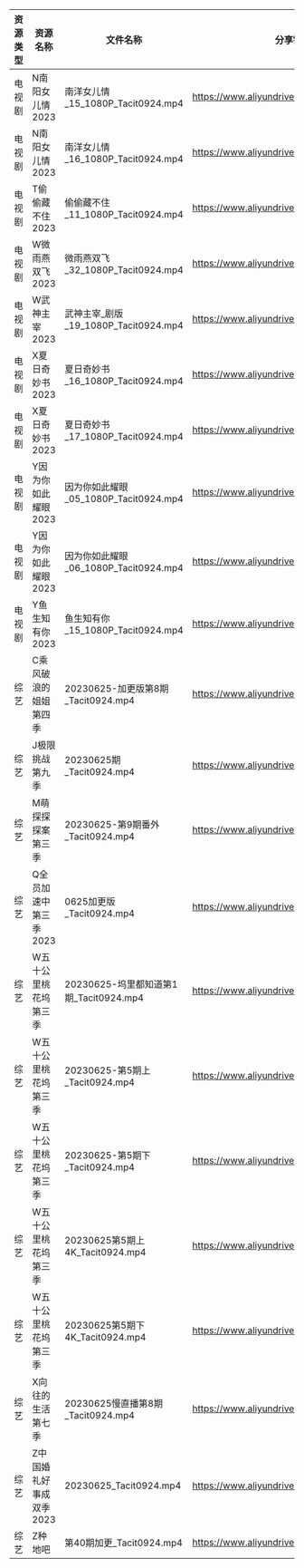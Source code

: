 | 资源类型 | 资源名称           | 文件名称                            | 分享链接                                      | 更新时间       |
| ---- | -------------- | ------------------------------- | ----------------------------------------- | ---------- |
| 电视剧  | N南阳女儿情2023     | 南洋女儿情_15_1080P_Tacit0924.mp4    | https://www.aliyundrive.com/s/XAjYPaTqKTn | 2023-06-26 |
| 电视剧  | N南阳女儿情2023     | 南洋女儿情_16_1080P_Tacit0924.mp4    | https://www.aliyundrive.com/s/XAjYPaTqKTn | 2023-06-26 |
| 电视剧  | T偷偷藏不住2023     | 偷偷藏不住_11_1080P_Tacit0924.mp4    | https://www.aliyundrive.com/s/sB1bYRHhUHf | 2023-06-26 |
| 电视剧  | W微雨燕双飞2023     | 微雨燕双飞_32_1080P_Tacit0924.mp4    | https://www.aliyundrive.com/s/Uvq8Q8wJXgg | 2023-06-26 |
| 电视剧  | W武神主宰2023      | 武神主宰_剧版_19_1080P_Tacit0924.mp4  | https://www.aliyundrive.com/s/ob4cvT33feM | 2023-06-26 |
| 电视剧  | X夏日奇妙书2023     | 夏日奇妙书_16_1080P_Tacit0924.mp4    | https://www.aliyundrive.com/s/x7rCFpAvm6R | 2023-06-26 |
| 电视剧  | X夏日奇妙书2023     | 夏日奇妙书_17_1080P_Tacit0924.mp4    | https://www.aliyundrive.com/s/x7rCFpAvm6R | 2023-06-26 |
| 电视剧  | Y因为你如此耀眼2023   | 因为你如此耀眼_05_1080P_Tacit0924.mp4  | https://www.aliyundrive.com/s/WLdrmG3sqtA | 2023-06-26 |
| 电视剧  | Y因为你如此耀眼2023   | 因为你如此耀眼_06_1080P_Tacit0924.mp4  | https://www.aliyundrive.com/s/WLdrmG3sqtA | 2023-06-26 |
| 电视剧  | Y鱼生知有你2023     | 鱼生知有你_15_1080P_Tacit0924.mp4    | https://www.aliyundrive.com/s/PtcvTV9b9k4 | 2023-06-26 |
| 综艺   | C乘风破浪的姐姐第四季    | 20230625-加更版第8期_Tacit0924.mp4   | https://www.aliyundrive.com/s/PtzrForHMqQ | 2023-06-26 |
| 综艺   | J极限挑战第九季       | 20230625期_Tacit0924.mp4         | https://www.aliyundrive.com/s/bs3kspWT7LF | 2023-06-26 |
| 综艺   | M萌探探探案第三季      | 20230625-第9期番外_Tacit0924.mp4    | https://www.aliyundrive.com/s/S7KWk25DgnD | 2023-06-26 |
| 综艺   | Q全员加速中第三季2023  | 0625加更版_Tacit0924.mp4           | https://www.aliyundrive.com/s/FvT7oNH6GCT | 2023-06-26 |
| 综艺   | W五十公里桃花坞第三季    | 20230625-坞里都知道第1期_Tacit0924.mp4 | https://www.aliyundrive.com/s/UM8vBhV25fT | 2023-06-26 |
| 综艺   | W五十公里桃花坞第三季    | 20230625-第5期上_Tacit0924.mp4     | https://www.aliyundrive.com/s/UM8vBhV25fT | 2023-06-26 |
| 综艺   | W五十公里桃花坞第三季    | 20230625-第5期下_Tacit0924.mp4     | https://www.aliyundrive.com/s/UM8vBhV25fT | 2023-06-26 |
| 综艺   | W五十公里桃花坞第三季    | 20230625第5期上4K_Tacit0924.mp4    | https://www.aliyundrive.com/s/UM8vBhV25fT | 2023-06-26 |
| 综艺   | W五十公里桃花坞第三季    | 20230625第5期下4K_Tacit0924.mp4    | https://www.aliyundrive.com/s/UM8vBhV25fT | 2023-06-26 |
| 综艺   | X向往的生活第七季      | 20230625慢直播第8期_Tacit0924.mp4    | https://www.aliyundrive.com/s/82ytPLytcAd | 2023-06-26 |
| 综艺   | Z中国婚礼好事成双季2023 | 20230625_Tacit0924.mp4          | https://www.aliyundrive.com/s/HFDgXvrSAWT | 2023-06-26 |
| 综艺   | Z种地吧           | 第40期加更_Tacit0924.mp4            | https://www.aliyundrive.com/s/X646VT8wnFZ | 2023-06-26 |
